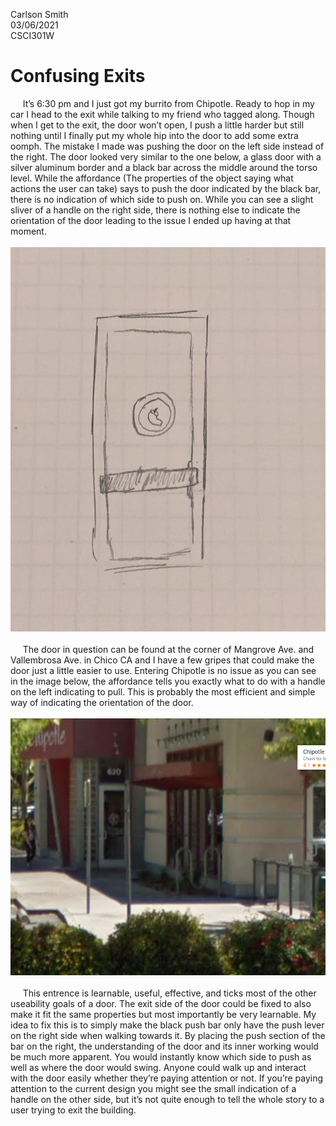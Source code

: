 Carlson Smith <br />
03/06/2021<br />
CSCI301W<br />

# Confusing Exits

&nbsp;&nbsp;&nbsp;&nbsp;&nbsp;It’s 6:30 pm and I just got my burrito from Chipotle.  Ready to hop in my car I head to the exit while talking to my friend who tagged along.  Though when I get to the exit, the door won’t open, I push a little harder but still nothing until I finally put my whole hip into the door to add some extra oomph.  The mistake I made was pushing the door on the left side instead of the right.  The door looked very similar to the one below, a glass door with a silver aluminum border and a black bar across the middle around the torso level.  While the affordance (The properties of the object saying what actions the user can take) says to push the door indicated by the black bar, there is no indication of which side to push on.  While you can see a slight sliver of a handle on the right side, there is nothing else to indicate the orientation of the door leading to the issue I ended up having at that moment.<br />
<br />
![image](assets/drawingDoor.jpg)<br />
<br />
&nbsp;&nbsp;&nbsp;&nbsp;&nbsp;The door in question can be found at the corner of Mangrove Ave. and Vallembrosa Ave. in Chico CA and I have a few gripes that could make the door just a little easier to use.  Entering Chipotle is no issue as you can see in the image below, the affordance tells you exactly what to do with a handle on the left indicating to pull.  This is probably the most efficient and simple way of indicating the orientation of the door.<br />
<br />
![image](assets/googleDoorImg.png)<br />
<br />
&nbsp;&nbsp;&nbsp;&nbsp;&nbsp;This entrence is learnable, useful, effective, and ticks most of the other useability goals of a door.  The exit side of the door could be fixed to also make it fit the same properties but most importantly be very learnable.  My idea to fix this is to simply make the black push bar only have the push lever on the right side when walking towards it.  By placing the push section of the bar on the right, the understanding of the door and its inner working would be much more apparent.  You would instantly know which side to push as well as where the door would swing.  Anyone could walk up and interact with the door easily whether they’re paying attention or not.  If you’re paying attention to the current design you might see the small indication of a handle on the other side, but it’s not quite enough to tell the whole story to a user trying to exit the building.

